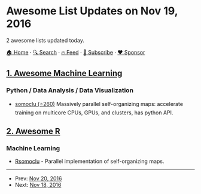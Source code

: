 # Awesome List Updates on Nov 19, 2016

2 awesome lists updated today.

[🏠 Home](/README.md) · [🔍 Search](https://www.trackawesomelist.com/search/) · [🔥 Feed](https://www.trackawesomelist.com/rss.xml) · [📮 Subscribe](https://trackawesomelist.us17.list-manage.com/subscribe?u=d2f0117aa829c83a63ec63c2f&id=36a103854c) · [❤️  Sponsor](https://github.com/sponsors/theowenyoung)



## [1. Awesome Machine Learning](/content/josephmisiti/awesome-machine-learning/README.md)

### Python / Data Analysis / Data Visualization

*   [somoclu (⭐260)](https://github.com/peterwittek/somoclu) Massively parallel self-organizing maps: accelerate training on multicore CPUs, GPUs, and clusters, has python API.

## [2. Awesome R](/content/qinwf/awesome-R/README.md)

### Machine Learning

*   [Rsomoclu](https://cran.r-project.org/web/packages/Rsomoclu/index.html) - Parallel implementation of self-organizing maps.

---

- Prev: [Nov 20, 2016](/content/2016/11/20/README.md)
- Next: [Nov 18, 2016](/content/2016/11/18/README.md)